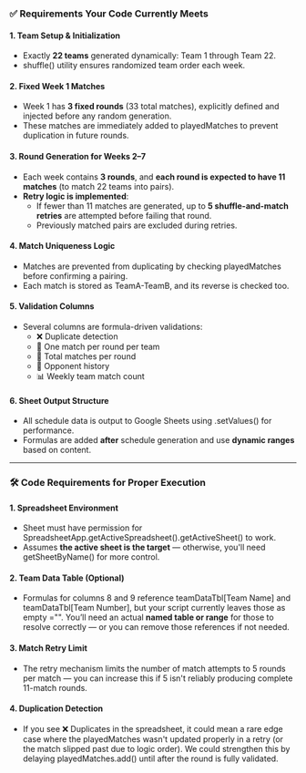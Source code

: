 ### ✅ **Requirements Your Code Currently Meets**
#### 1. **Team Setup & Initialization**
- Exactly **22 teams** generated dynamically: Team 1 through Team 22.
- shuffle() utility ensures randomized team order each week.

#### 2. **Fixed Week 1 Matches**
- Week 1 has **3 fixed rounds** (33 total matches), explicitly defined and injected before any random generation.
- These matches are immediately added to playedMatches to prevent duplication in future rounds.

#### 3. **Round Generation for Weeks 2–7**
- Each week contains **3 rounds**, and **each round is expected to have 11 matches** (to match 22 teams into pairs).
- **Retry logic is implemented**:
  - If fewer than 11 matches are generated, up to **5 shuffle-and-match retries** are attempted before failing that round.
  - Previously matched pairs are excluded during retries.

#### 4. **Match Uniqueness Logic**
- Matches are prevented from duplicating by checking playedMatches before confirming a pairing.
- Each match is stored as TeamA-TeamB, and its reverse is checked too.

#### 5. **Validation Columns**
- Several columns are formula-driven validations:
  - ❌ Duplicate detection
  - 👥 One match per round per team
  - 🔁 Total matches per round
  - 🎯 Opponent history
  - 📊 Weekly team match count

#### 6. **Sheet Output Structure**
- All schedule data is output to Google Sheets using .setValues() for performance.
- Formulas are added **after** schedule generation and use **dynamic ranges** based on content.

---

### 🛠️ **Code Requirements for Proper Execution**
#### 1. **Spreadsheet Environment**
- Sheet must have permission for SpreadsheetApp.getActiveSpreadsheet().getActiveSheet() to work.
- Assumes **the active sheet is the target** — otherwise, you'll need getSheetByName() for more control.

#### 2. **Team Data Table (Optional)**
- Formulas for columns 8 and 9 reference teamDataTbl[Team Name] and teamDataTbl[Team Number], but your script currently leaves those as empty ="". You’ll need an actual **named table or range** for those to resolve correctly — or you can remove those references if not needed.

#### 3. **Match Retry Limit**
- The retry mechanism limits the number of match attempts to 5 rounds per match — you can increase this if 5 isn't reliably producing complete 11-match rounds.

#### 4. **Duplication Detection**
- If you see ❌ Duplicates in the spreadsheet, it could mean a rare edge case where the playedMatches wasn't updated properly in a retry (or the match slipped past due to logic order). We could strengthen this by delaying playedMatches.add() until after the round is fully validated.